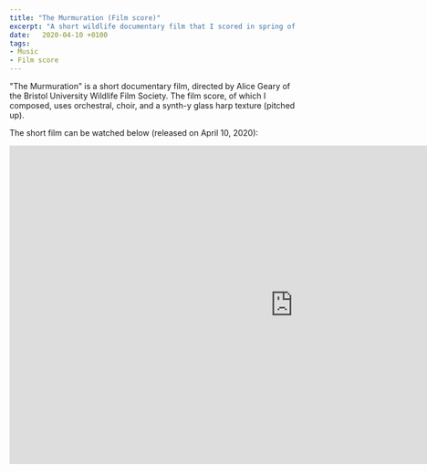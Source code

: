 ```yaml
---
title: "The Murmuration (Film score)"
excerpt: "A short wildlife documentary film that I scored in spring of 2020."
date:   2020-04-10 +0100
tags:
- Music
- Film score
---
```


"The Murmuration" is a short documentary film, directed by Alice Geary of the Bristol University Wildlife Film Society. The film score, of which I composed, uses orchestral, choir, and a synth-y glass harp texture (pitched up).

The short film can be watched below (released on April 10, 2020):

<iframe width="994" height="559" src="https://www.youtube.com/embed/WihOmRkLlEc" title="YouTube video player" frameborder="0" allow="encrypted-media" allowfullscreen></iframe>